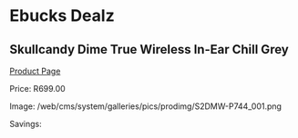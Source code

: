 
# Ebucks Dealz
## Skullcandy Dime True Wireless In-Ear Chill Grey
[Product Page](https://www.ebucks.com/web/shop/productSelected.do?prodId=1179016772&catId=1048640943)

Price: R699.00

Image: /web/cms/system/galleries/pics/prodimg/S2DMW-P744_001.png

Savings: 


	